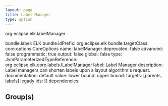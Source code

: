 ```yaml
---
layout: page
title: Label Manager
type: option
---
```

org.eclipse.elk.labelManager

bundle.label: ELK
bundle.idPrefix: org.eclipse.elk
bundle.targetClass: core.options.CoreOptions
name: labelManager
deprecated: false
advanced: false
programmatic: true
output: false
global: false
type: JvmParameterizedTypeReference: org.eclipse.elk.core.labels.ILabelManager
label: Label Manager
description: Label managers can shorten labels upon a layout algorithm's request.
documentation: 
default value: 
lower bound: 
upper bound: 
targets: [parents, labels]
legady ids: []
dependencies:

## Group(s)


